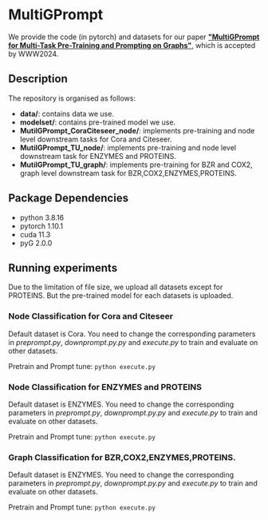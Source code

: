 # MultiGPrompt
We provide the code (in pytorch) and datasets for our paper [**"MultiGPrompt for Multi-Task Pre-Training and Prompting on Graphs"**](https://arxiv.org/pdf/2312.03731.pdf), 
which is accepted by WWW2024.
## Description

The repository is organised as follows:

- **data/**: contains data we use.
- **modelset/**: contains pre-trained model we use.
- **MutilGPrompt_CoraCiteseer_node/**: implements pre-training and node level downstream tasks for Cora and Citeseer.
- **MutilGPrompt_TU_node/**: implements pre-training and node level downstream task for ENZYMES and PROTEINS. 
- **MutilGPrompt_TU_graph/**: implements pre-training for BZR and COX2, graph level downstream task for BZR,COX2,ENZYMES,PROTEINS.

## Package Dependencies

- python 3.8.16
- pytorch 1.10.1
- cuda 11.3
- pyG 2.0.0

## Running experiments

Due to the limitation of file size, we upload all datasets except for PROTEINS. But the pre-trained model for each datasets is uploaded. 

### Node Classification for Cora and Citeseer 
Default dataset is Cora. You need to change the corresponding parameters in *preprompt.py*, *downprompt.py.py* and *execute.py* to train and evaluate on other datasets.

Pretrain and Prompt tune:
`python execute.py`

### Node Classification for ENZYMES and PROTEINS 
Default dataset is ENZYMES. You need to change the corresponding parameters in *preprompt.py*, *downprompt.py.py* and *execute.py* to train and evaluate on other datasets.

Pretrain and Prompt tune:
`python execute.py`


### Graph Classification for BZR,COX2,ENZYMES,PROTEINS.
Default dataset is ENZYMES. You need to change the corresponding parameters in *preprompt.py*, *downprompt.py.py* and *execute.py* to train and evaluate on other datasets.

Pretrain and Prompt tune:
`python execute.py`


